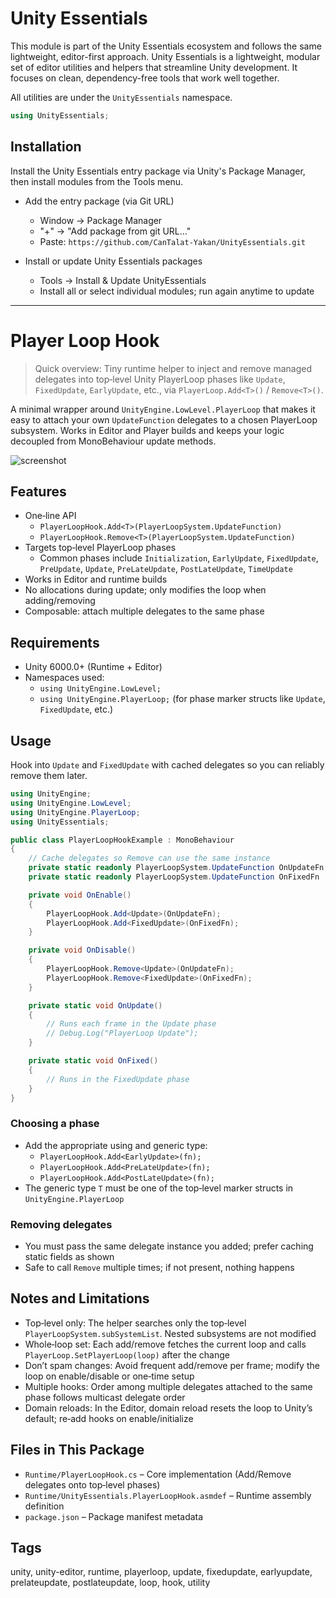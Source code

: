 # Unity Essentials

This module is part of the Unity Essentials ecosystem and follows the same lightweight, editor-first approach.
Unity Essentials is a lightweight, modular set of editor utilities and helpers that streamline Unity development. It focuses on clean, dependency-free tools that work well together.

All utilities are under the `UnityEssentials` namespace.

```csharp
using UnityEssentials;
```

## Installation

Install the Unity Essentials entry package via Unity's Package Manager, then install modules from the Tools menu.

- Add the entry package (via Git URL)
    - Window → Package Manager
    - "+" → "Add package from git URL…"
    - Paste: `https://github.com/CanTalat-Yakan/UnityEssentials.git`

- Install or update Unity Essentials packages
    - Tools → Install & Update UnityEssentials
    - Install all or select individual modules; run again anytime to update

---

# Player Loop Hook

> Quick overview: Tiny runtime helper to inject and remove managed delegates into top‑level Unity PlayerLoop phases like `Update`, `FixedUpdate`, `EarlyUpdate`, etc., via `PlayerLoop.Add<T>()` / `Remove<T>()`.

A minimal wrapper around `UnityEngine.LowLevel.PlayerLoop` that makes it easy to attach your own `UpdateFunction` delegates to a chosen PlayerLoop subsystem. Works in Editor and Player builds and keeps your logic decoupled from MonoBehaviour update methods.

![screenshot](Documentation/Screenshot.png)

## Features
- One‑line API
  - `PlayerLoopHook.Add<T>(PlayerLoopSystem.UpdateFunction)`
  - `PlayerLoopHook.Remove<T>(PlayerLoopSystem.UpdateFunction)`
- Targets top‑level PlayerLoop phases
  - Common phases include `Initialization`, `EarlyUpdate`, `FixedUpdate`, `PreUpdate`, `Update`, `PreLateUpdate`, `PostLateUpdate`, `TimeUpdate`
- Works in Editor and runtime builds
- No allocations during update; only modifies the loop when adding/removing
- Composable: attach multiple delegates to the same phase

## Requirements
- Unity 6000.0+ (Runtime + Editor)
- Namespaces used:
  - `using UnityEngine.LowLevel;`
  - `using UnityEngine.PlayerLoop;` (for phase marker structs like `Update`, `FixedUpdate`, etc.)

## Usage

Hook into `Update` and `FixedUpdate` with cached delegates so you can reliably remove them later.

```csharp
using UnityEngine;
using UnityEngine.LowLevel;
using UnityEngine.PlayerLoop;
using UnityEssentials;

public class PlayerLoopHookExample : MonoBehaviour
{
    // Cache delegates so Remove can use the same instance
    private static readonly PlayerLoopSystem.UpdateFunction OnUpdateFn = OnUpdate;
    private static readonly PlayerLoopSystem.UpdateFunction OnFixedFn  = OnFixed;

    private void OnEnable()
    {
        PlayerLoopHook.Add<Update>(OnUpdateFn);
        PlayerLoopHook.Add<FixedUpdate>(OnFixedFn);
    }

    private void OnDisable()
    {
        PlayerLoopHook.Remove<Update>(OnUpdateFn);
        PlayerLoopHook.Remove<FixedUpdate>(OnFixedFn);
    }

    private static void OnUpdate()
    {
        // Runs each frame in the Update phase
        // Debug.Log("PlayerLoop Update");
    }

    private static void OnFixed()
    {
        // Runs in the FixedUpdate phase
    }
}
```

### Choosing a phase
- Add the appropriate using and generic type:
  - `PlayerLoopHook.Add<EarlyUpdate>(fn);`
  - `PlayerLoopHook.Add<PreLateUpdate>(fn);`
  - `PlayerLoopHook.Add<PostLateUpdate>(fn);`
- The generic type `T` must be one of the top‑level marker structs in `UnityEngine.PlayerLoop`

### Removing delegates
- You must pass the same delegate instance you added; prefer caching static fields as shown
- Safe to call `Remove` multiple times; if not present, nothing happens

## Notes and Limitations
- Top‑level only: The helper searches only the top‑level `PlayerLoopSystem.subSystemList`. Nested subsystems are not modified
- Whole‑loop set: Each add/remove fetches the current loop and calls `PlayerLoop.SetPlayerLoop(loop)` after the change
- Don’t spam changes: Avoid frequent add/remove per frame; modify the loop on enable/disable or one‑time setup
- Multiple hooks: Order among multiple delegates attached to the same phase follows multicast delegate order
- Domain reloads: In the Editor, domain reload resets the loop to Unity’s default; re‑add hooks on enable/initialize

## Files in This Package
- `Runtime/PlayerLoopHook.cs` – Core implementation (Add/Remove delegates onto top‑level phases)
- `Runtime/UnityEssentials.PlayerLoopHook.asmdef` – Runtime assembly definition
- `package.json` – Package manifest metadata

## Tags
unity, unity-editor, runtime, playerloop, update, fixedupdate, earlyupdate, prelateupdate, postlateupdate, loop, hook, utility
